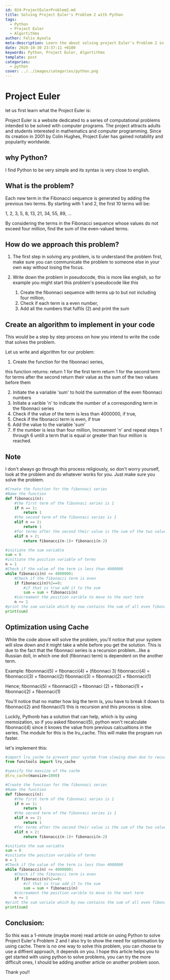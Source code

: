 ```yaml
---
id: 024-ProjectEulerProblem2.md
title: Solving Project Euler's Problem 2 with Python
tags:
  - Python
  - Project Euler
  - Algortithms
author: Felix Ayoola
meta-description: Learn the about solving project Euler's Problem 2 in Python.
date: 2020-10-30 23:37:11 +0100
keywords: Python, Project Euler, Algortithms
template: post
categories:
  - python
cover: ../../images/categories/python.png
---
```


# Project Euler

let us first learn what the Project Euler is:

Project Euler is a website dedicated to a series of computational problems intended to be solved with computer programs. The project attracts adults and students interested in mathematics and computer programming. Since its creation in 2001 by Colin Hughes, Project Euler has gained notability and popularity worldwide.


## why Python?
I find Python to be very simple and its syntax is very close to english.


## What is the problem?
Each new term in the Fibonacci sequence is generated by adding the previous two terms. By starting with 1 and 2, the first 10 terms will be:

1, 2, 3, 5, 8, 13, 21, 34, 55, 89, ...

By considering the terms in the Fibonacci sequence whose values do not exceed four million, find the sum of the even-valued terms.


## How do we approach this problem?
1.  The first step in solving any problem, is to understand the problem first, make sure you can communicate the problem to someone else in your own way without losing the focus. 


2.  Write down the problem in pseudocode, this is more like english, so for example you might start this problem's pseudocode like this

    1. Create the fibonnaci sequence with terms up to but not including four million,
    2. Check if each term is a even number,
    3. Add all the numbers that fulfils (2) and print the sum

## Create an algorithm to implement in your code
This would be a step by step process on how you intend to write the code that solves the problem.

Let us write and algorithm for our problem:

1.  Create the function for the fibonnaci series, 

this function returns:
        return 1 for the first term
        return 1 for the second term
        for terms after the second return their value as the sum of the two values before them

2.  Initiate the a variable 'sum' to hold the summation of the even fibonnaci numbers
3.  Initiate a varible 'n' to indicate the number of a corresponding term in the fibonnaci series
4.  Check if the value of the term is less than 4000000, if true,
5.  Check if the fibonacci term is even, if true
6.  Add the value to the variable 'sum'
7.  If the number is less than four million, Increament 'n' and repeat steps 1 through 6 untill a term that is equal or greater than four million is reached.

## Note
I don't always go through this process religiously, so don't worry yourself, look at the problem and do whatever works for you. Just make sure you solve the problem.

```python
#Create the function for the fibonnaci series
#Name the function
def fibonacci(n):
    #the first term of the fibonnaci series is 1
    if n == 1:
        return 1
    #the second term of the fibonnaci series is 1
    elif n == 2:
        return 1
    #for terms after the second their value is the sum of the two values before them
    elif n > 2:
        return fibonacci(n-1)+ fibonacci(n-2)

#initiate the sum variable
sum = 0
#initiate the position variable of terms
n = 1
#Check if the value of the term is less than 4000000
while fibonacci(n) <= 4000000:
    #Check if the fibonacci term is even
    if fibonacci(n)%2==0:
        #if that is true add it to the sum
        sum = sum + fibonacci(n)
    #increament the position varible to move to the next term
    n += 1
#print the sum variale which by now contains the sum of all even fibonacci terms below 4000000
print(sum)
```

## Optimization using Cache
While the code above will solve the problem, you'll notice that your system will slow down and it might take a while before you get the solution. This is due to the fact that the fibonnaci series is a recursion problem...like a Russian doll, in which one doll (fibonnaci term) is dependent on the another term. 

Example:
fibonnnaci(5) = fibonacci(4) + (fibonnaci 3)
fibonnacci(4) = fibonnacci(3) + fibonnaci(2)
fibonnaci(3) = fibonnaci(2) + fibonnaci(1)

Hence; fibonnaci(5) = fibonnaci(2) + fibonnaci (2) + fibbonaci(1) + fibonnaci(2) + fibonnaci(1)

You'll notice that no matter how big the term is, you have to break it down to fibonnaci(2) and fibonnaci(1) this is recursion and this process is slow.

Luckily, Pythonb has a solution that can help, which is by using memoization, so if you asked fibonnaci(5), python won't recalculate fibonnaci(4) since it knows the value from previous calcualtions in the series. The module for this is the lru_cache. This will make the program run faster.

let's implement this:

```python
#import lru_cache to prevent your system from slowing down due to recurssion of the fibonnaci series
from functools import lru_cache

#specify the maxsize of the cache
@lru_cache(maxsize=1000)

#Create the function for the fibonnaci series
#Name the function
def fibonacci(n):
    #the first term of the fibonnaci series is 1
    if n == 1:
        return 1
    #the second term of the fibonnaci series is 1
    elif n == 2:
        return 1
    #for terms after the second their value is the sum of the two values before them
    elif n > 2:
        return fibonacci(n-1)+ fibonacci(n-2)

#initiate the sum variable
sum = 0
#initiate the position variable of terms
n = 1
#Check if the value of the term is less than 4000000
while fibonacci(n) <= 4000000:
    #Check if the fibonacci term is even
    if fibonacci(n)%2==0:
        #if that is true add it to the sum
        sum = sum + fibonacci(n)
    #increament the position varible to move to the next term
    n += 1
#print the sum variale which by now contains the sum of all even fibonacci terms below 4000000
print(sum)
```

## Conclusion:
So this was a 1-minute (maybe more) read article on using Python to solve Project Euler's Problem 2 and I also try to show the need for optimisation by using cache. There is no one way to solve this problem, you can choose to use a diffrent approach, it depends on you.  I hope this article helps you to get started with using python to solve problems, you can try the more difficult ones, I should be adding another article on another problem soon.

Thank you!! 